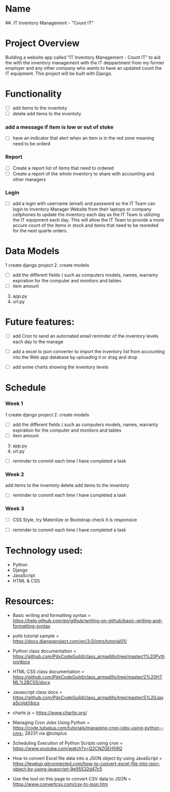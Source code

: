 # Name

##.                               IT Inventory Management - "Count IT"


# Project Overview

Building a website app called "IT Inventory Management - Count IT" to aid the with the inventory management with the IT deppartment from my former employer and any other company who wants to have an updated count the IT equipment. This project will be built with Django.


# Functionality

 - [ ] add items to the inventoty
 - [ ] delete add items to the inventoty
 
 ### add a message if item is low or out of stoke
 
 - [ ] have an indicator that alert when an item is in the red zone meaning need to be orderd 
 
 ### Report 
 
 - [ ] Create a report list of items that need to ordered
 - [ ] Create a report of the whole inventory to share with accounting and other managers 
 
  ### Login
  
 - [ ] add a login with username (email) and password so the IT Team can login to Inventory Manager Website from their laptops or company cellphones to update the inventory each day as the IT Team is utilizing the IT equipment each day. This will allow the IT Team to provide a more accure count of the items in stock and items that need to be reoreded for the next quarte orders.
   
 
# Data Models

1 create django project
2. create models
   - [ ] add the different fields ( such as computers models, names, warranty expiration for the computer and monitors and tables
   - [ ] item amount 
3. app.py
4. url.py


# Future features:

- [ ] add Cron to send an automated email reminder of the inventory levels each day to the manage
- [ ] add a excel to json converter to import the inventory list from accounting into the Web app database by uploading it or drag and drop

 - [ ] add some charts showing the inventory levels 


# Schedule

### Week 1

1 create django project
2. create models
   - [ ] add the different fields ( such as computers models, names, warranty expiration for the computer and monitors and tables
   - [ ] item amount 
3. app.py
4. url.py
- [ ] reminder  to commit each time I have completed a task 

### Week 2

add items to the inventoty
delete add items to the inventoty
- [ ] reminder  to commit each time I have completed a task 



### Week 3

  - [ ] CSS Style, try Materilize or Bootstrap check it is responsive
  - [ ] reminder  to commit each time I have completed a task 


# Technology used:

- Python
- Django
- JavaScript
- HTML & CSS

# Resources:

  - Basic writing and formatting syntax = https://help.github.com/en/github/writing-on-github/basic-writing-and-formatting-syntax
  
  - polls tutorial sample = https://docs.djangoproject.com/en/3.0/intro/tutorial01/
  
  - Python class documentation = https://github.com/PdxCodeGuild/class_armadillo/tree/master/1%20Python/docs
  
  - HTML CSS class documentation = https://github.com/PdxCodeGuild/class_armadillo/tree/master/2%20HTML%2BCSS/docs
  
  - Javascript class docs = https://github.com/PdxCodeGuild/class_armadillo/tree/master/5%20JavaScript/docs
  - charts js = https://www.chartjs.org/
  
  - Managing Cron Jobs Using Python = https://code.tutsplus.com/tutorials/managing-cron-jobs-using-python--cms-       28231 via @tutsplus 
  
  - Scheduling Execution of Python Scripts using cron = https://www.youtube.com/watch?v=Q2CNZGEH59Q
  
  - How to convert Excel file data into a JSON object by using JavaScript = 
   https://levelup.gitconnected.com/how-to-convert-excel-file-into-json-object-by-using-javascript-9e95532d47c5
   
  - Use the tool on this page to convert CSV data to JSON =  https://www.convertcsv.com/csv-to-json.htm

  
  

  
